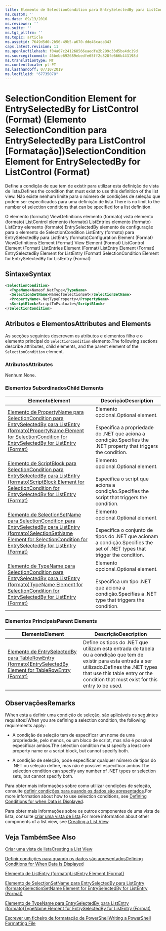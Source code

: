 ```yaml
---
title: Elemento de SelectionCondition para EntrySelectedBy para ListControl (formato) | Documentos da Microsoft
ms.custom: ''
ms.date: 09/13/2016
ms.reviewer: ''
ms.suite: ''
ms.tgt_pltfrm: ''
ms.topic: article
ms.assetid: 7649d5d0-2b56-49b5-a670-dde46caca343
caps.latest.revision: 11
ms.openlocfilehash: f04a07c241268566eaedfe2b299c33d5be4dc19d
ms.sourcegitcommit: 46bebe692689ebedfe65ff2c828fe666b443198d
ms.translationtype: MT
ms.contentlocale: pt-PT
ms.lasthandoff: 07/10/2019
ms.locfileid: "67735078"
---
```

# <a name="selectioncondition-element-for-entryselectedby-for-listcontrol-format"></a><span data-ttu-id="3ba51-102">SelectionCondition Element for EntrySelectedBy for ListControl (Format) (Elemento SelectionCondition para EntrySelectedBy para ListControl [Formatação])</span><span class="sxs-lookup"><span data-stu-id="3ba51-102">SelectionCondition Element for EntrySelectedBy for ListControl (Format)</span></span>

<span data-ttu-id="3ba51-103">Define a condição de que tem de existir para utilizar esta definição de vista de lista.</span><span class="sxs-lookup"><span data-stu-id="3ba51-103">Defines the condition that must exist to use this definition of the list view.</span></span> <span data-ttu-id="3ba51-104">Não existe nenhum limite para o número de condições de seleção que podem ser especificados para uma definição de lista.</span><span class="sxs-lookup"><span data-stu-id="3ba51-104">There is no limit to the number of selection conditions that can be specified for a list definition.</span></span>

<span data-ttu-id="3ba51-105">O elemento (formato) ViewDefinitions elemento (formato) vista elemento (formato) ListControl elemento (formato) ListEntries elemento (formato) ListEntry elemento (formato) EntrySelectedBy elemento de configuração para o elemento de SelectionCondition ListEntry (formato) para EntrySelectedBy para ListEntry (formato)</span><span class="sxs-lookup"><span data-stu-id="3ba51-105">Configuration Element (Format) ViewDefinitions Element (Format) View Element (Format) ListControl Element (Format) ListEntries Element (Format) ListEntry Element (Format) EntrySelectedBy Element for ListEntry (Format) SelectionCondition Element for EntrySelectedBy for ListEntry (Format)</span></span>

## <a name="syntax"></a><span data-ttu-id="3ba51-106">Sintaxe</span><span class="sxs-lookup"><span data-stu-id="3ba51-106">Syntax</span></span>

```xml
<SelectionCondition>
  <TypeName>Nameof.NetType</TypeName>
  <SelectionSetName>NameofSelectionSet</SelectionSetName>
  <PropertyName>.NetTypeProperty</PropertyName>
  <ScriptBlock>ScriptToEvaluate</ScriptBlock>
</SelectionCondition>
```

## <a name="attributes-and-elements"></a><span data-ttu-id="3ba51-107">Atributos e Elementos</span><span class="sxs-lookup"><span data-stu-id="3ba51-107">Attributes and Elements</span></span>

<span data-ttu-id="3ba51-108">As secções seguintes descrevem os atributos e elementos filho e o elemento principal do `SelectionCondition` elemento.</span><span class="sxs-lookup"><span data-stu-id="3ba51-108">The following sections describe attributes, child elements, and the parent element of the `SelectionCondition` element.</span></span>

### <a name="attributes"></a><span data-ttu-id="3ba51-109">Atributos</span><span class="sxs-lookup"><span data-stu-id="3ba51-109">Attributes</span></span>

<span data-ttu-id="3ba51-110">Nenhum.</span><span class="sxs-lookup"><span data-stu-id="3ba51-110">None.</span></span>

### <a name="child-elements"></a><span data-ttu-id="3ba51-111">Elementos Subordinados</span><span class="sxs-lookup"><span data-stu-id="3ba51-111">Child Elements</span></span>

|<span data-ttu-id="3ba51-112">Elemento</span><span class="sxs-lookup"><span data-stu-id="3ba51-112">Element</span></span>|<span data-ttu-id="3ba51-113">Descrição</span><span class="sxs-lookup"><span data-stu-id="3ba51-113">Description</span></span>|
|-------------|-----------------|
|[<span data-ttu-id="3ba51-114">Elemento de PropertyName para SelectionCondition para EntrySelectedBy para ListEntry (formato)</span><span class="sxs-lookup"><span data-stu-id="3ba51-114">PropertyName Element for SelectionCondition for EntrySelectedBy for ListEntry (Format)</span></span>](./propertyname-element-for-selectioncondition-for-entryselectedby-for-listcontrol-format.md)|<span data-ttu-id="3ba51-115">Elemento opcional.</span><span class="sxs-lookup"><span data-stu-id="3ba51-115">Optional element.</span></span><br /><br /> <span data-ttu-id="3ba51-116">Especifica a propriedade do .NET que aciona a condição.</span><span class="sxs-lookup"><span data-stu-id="3ba51-116">Specifies the .NET property that triggers the condition.</span></span>|
|[<span data-ttu-id="3ba51-117">Elemento de ScriptBlock para SelectionCondition para EntrySelectedBy para ListEntry (formato)</span><span class="sxs-lookup"><span data-stu-id="3ba51-117">ScriptBlock Element for SelectionCondition for EntrySelectedBy for ListEntry (Format)</span></span>](./scriptblock-element-for-selectioncondition-for-entryselectedby-for-listcontrol-format.md)|<span data-ttu-id="3ba51-118">Elemento opcional.</span><span class="sxs-lookup"><span data-stu-id="3ba51-118">Optional element.</span></span><br /><br /> <span data-ttu-id="3ba51-119">Especifica o script que aciona a condição.</span><span class="sxs-lookup"><span data-stu-id="3ba51-119">Specifies the script that triggers the condition.</span></span>|
|[<span data-ttu-id="3ba51-120">Elemento de SelectionSetName para SelectionCondition para EntrySelectedBy para ListEntry (formato)</span><span class="sxs-lookup"><span data-stu-id="3ba51-120">SelectionSetName Element for SelectionCondition for EntrySelectedBy for ListEntry (Format)</span></span>](./selectionsetname-element-for-selectioncondition-for-entryselectedby-for-listentry-format.md)|<span data-ttu-id="3ba51-121">Elemento opcional.</span><span class="sxs-lookup"><span data-stu-id="3ba51-121">Optional element.</span></span><br /><br /> <span data-ttu-id="3ba51-122">Especifica o conjunto de tipos do .NET que acionam a condição.</span><span class="sxs-lookup"><span data-stu-id="3ba51-122">Specifies the set of .NET types that trigger the condition.</span></span>|
|[<span data-ttu-id="3ba51-123">Elemento de TypeName para SelectionCondition para EntrySelectedBy para ListEntry (formato)</span><span class="sxs-lookup"><span data-stu-id="3ba51-123">TypeName Element for SelectionCondition for EntrySelectedBy for ListEntry (Format)</span></span>](./typename-element-for-selectioncondition-for-entryselectedby-for-listcontrol-format.md)|<span data-ttu-id="3ba51-124">Elemento opcional.</span><span class="sxs-lookup"><span data-stu-id="3ba51-124">Optional element.</span></span><br /><br /> <span data-ttu-id="3ba51-125">Especifica um tipo .NET que aciona a condição.</span><span class="sxs-lookup"><span data-stu-id="3ba51-125">Specifies a .NET type that triggers the condition.</span></span>|

### <a name="parent-elements"></a><span data-ttu-id="3ba51-126">Elementos Principais</span><span class="sxs-lookup"><span data-stu-id="3ba51-126">Parent Elements</span></span>

|<span data-ttu-id="3ba51-127">Elemento</span><span class="sxs-lookup"><span data-stu-id="3ba51-127">Element</span></span>|<span data-ttu-id="3ba51-128">Descrição</span><span class="sxs-lookup"><span data-stu-id="3ba51-128">Description</span></span>|
|-------------|-----------------|
|[<span data-ttu-id="3ba51-129">Elemento de EntrySelectedBy para TableRowEntry (formato)</span><span class="sxs-lookup"><span data-stu-id="3ba51-129">EntrySelectedBy Element for TableRowEntry (Format)</span></span>](./entryselectedby-element-for-tablerowentry-for-tablecontrol-format.md)|<span data-ttu-id="3ba51-130">Define os tipos do .NET que utilizam esta entrada de tabela ou a condição que tem de existir para esta entrada a ser utilizado.</span><span class="sxs-lookup"><span data-stu-id="3ba51-130">Defines the .NET types that use this table entry or the condition that must exist for this entry to be used.</span></span>|

## <a name="remarks"></a><span data-ttu-id="3ba51-131">Observações</span><span class="sxs-lookup"><span data-stu-id="3ba51-131">Remarks</span></span>

<span data-ttu-id="3ba51-132">lWhen está a definir uma condição de seleção, são aplicáveis os seguintes requisitos:</span><span class="sxs-lookup"><span data-stu-id="3ba51-132">lWhen you are defining a selection condition, the following requirements apply:</span></span>

- <span data-ttu-id="3ba51-133">A condição de seleção tem de especificar um nome de uma propriedade, pelo menos, ou um bloco de script, mas não é possível especificar ambos.</span><span class="sxs-lookup"><span data-stu-id="3ba51-133">The selection condition must specify a least one property name or a script block, but cannot specify both.</span></span>

- <span data-ttu-id="3ba51-134">A condição de seleção, pode especificar qualquer número de tipos do .NET ou seleção define, mas não é possível especificar ambos.</span><span class="sxs-lookup"><span data-stu-id="3ba51-134">The selection condition can specify any number of .NET types or selection sets, but cannot specify both.</span></span>

<span data-ttu-id="3ba51-135">Para obter mais informações sobre como utilizar condições de seleção, consulte [definir condições para quando os dados são apresentados](./defining-conditions-for-displaying-data.md).</span><span class="sxs-lookup"><span data-stu-id="3ba51-135">For more information about how to use selection conditions, see [Defining Conditions for when Data is Displayed](./defining-conditions-for-displaying-data.md).</span></span>

<span data-ttu-id="3ba51-136">Para obter mais informações sobre os outros componentes de uma vista de lista, consulte [criar uma vista de lista](./creating-a-list-view.md).</span><span class="sxs-lookup"><span data-stu-id="3ba51-136">For more information about other components of a list view, see [Creating a List View](./creating-a-list-view.md).</span></span>

## <a name="see-also"></a><span data-ttu-id="3ba51-137">Veja Também</span><span class="sxs-lookup"><span data-stu-id="3ba51-137">See Also</span></span>

[<span data-ttu-id="3ba51-138">Criar uma vista de lista</span><span class="sxs-lookup"><span data-stu-id="3ba51-138">Creating a List View</span></span>](./creating-a-list-view.md)

[<span data-ttu-id="3ba51-139">Definir condições para quando os dados são apresentados</span><span class="sxs-lookup"><span data-stu-id="3ba51-139">Defining Conditions for When Data Is Displayed</span></span>](./defining-conditions-for-displaying-data.md)

[<span data-ttu-id="3ba51-140">Elemento de ListEntry (formato)</span><span class="sxs-lookup"><span data-stu-id="3ba51-140">ListEntry Element (Format)</span></span>](./listentry-element-for-listcontrol-format.md)

[<span data-ttu-id="3ba51-141">Elemento de SelectionSetName para EntrySelectedBy para ListEntry (formato)</span><span class="sxs-lookup"><span data-stu-id="3ba51-141">SelectionSetName Element for EntrySelectedBy for ListEntry (Format)</span></span>](./selectionsetname-element-for-entryselectedby-for-listcontrol-format.md)

[<span data-ttu-id="3ba51-142">Elemento de TypeName para EntrySelectedBy para ListEntry (formato)</span><span class="sxs-lookup"><span data-stu-id="3ba51-142">TypeName Element for EntrySelectedBy for ListEntry (Format)</span></span>](/powershell/developer/format/typename-element-for-entryselectedby-for-listcontrol-format)

[<span data-ttu-id="3ba51-143">Escrever um ficheiro de formatação de PowerShell</span><span class="sxs-lookup"><span data-stu-id="3ba51-143">Writing a PowerShell Formatting File</span></span>](./writing-a-powershell-formatting-file.md)

